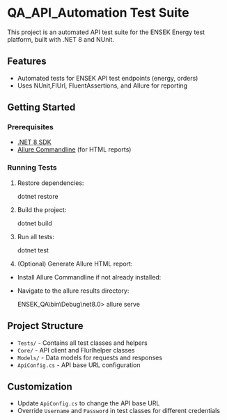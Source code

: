 # QA_API_Automation Test Suite

This project is an automated API test suite for the ENSEK Energy test platform, built with .NET 8 and NUnit.

## Features
- Automated tests for ENSEK API test endpoints (energy, orders)
- Uses NUnit,FlUrl, FluentAssertions, and Allure for reporting


## Getting Started

### Prerequisites
- [.NET 8 SDK](https://dotnet.microsoft.com/download)
- [Allure Commandline](https://docs.qameta.io/allure/#_installing_a_commandline) (for HTML reports)

### Running Tests

1. Restore dependencies:
  
   dotnet restore

2. Build the project:

   dotnet build

3. Run all tests:
  
   dotnet test
  
4. (Optional) Generate Allure HTML report:
 - Install Allure Commandline if not already installed:
 - Navigate to the allure results directory:

   ENSEK_QA\bin\Debug\net8.0> allure serve

## Project Structure
- `Tests/` - Contains all test classes and helpers
- `Core/` - API client and Flurlhelper classes
- `Models/` - Data models for requests and responses
- `ApiConfig.cs` - API base URL configuration

## Customization
- Update `ApiConfig.cs` to change the API base URL
- Override `Username` and `Password` in test classes for different credentials



